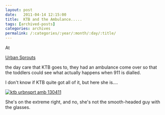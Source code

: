 ```yaml
---
layout: post
date:	2011-04-14 12:15:00
title:  KTB and the Ambulance.....
tags: [archived-posts]
categories: archives
permalink: /:categories/:year/:month/:day/:title/
---
```

At 

<a href="http://urbansprouts.wordpress.com/"> Urban Sprouts </a>

the day care that KTB goes to, they had an ambulance come over so that the toddlers could see what actually happens when 911 is dialled.

I don't know if KTB quite got all of it, but here she is....


<a href="http://s1142.photobucket.com/albums/n602/Deepapctrsglr/?action=view&amp;current=GatewayAmbulanceVisit1.jpg" target="_blank"><img src="http://i1142.photobucket.com/albums/n602/Deepapctrsglr/GatewayAmbulanceVisit1.jpg" border="0" alt="ktb urbnsprt amb 130411"></a>

She's on the extreme right, and no, she's not the smooth-headed guy with the glasses.
